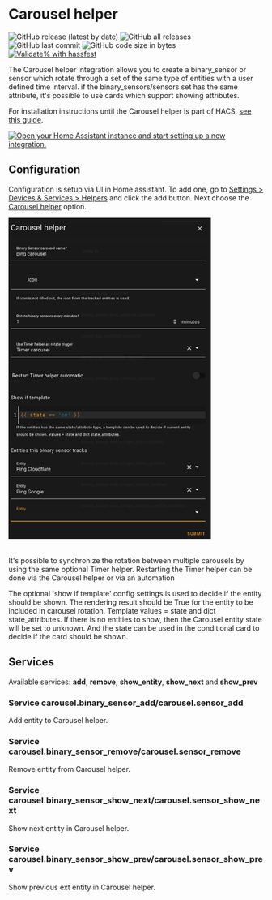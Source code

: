 # Carousel helper

![GitHub release (latest by date)](https://img.shields.io/github/v/release/kgn3400/carousel)
![GitHub all releases](https://img.shields.io/github/downloads/kgn3400/carousel/total)
![GitHub last commit](https://img.shields.io/github/last-commit/kgn3400/carousel)
![GitHub code size in bytes](https://img.shields.io/github/languages/code-size/kgn3400/carousel)
[![Validate% with hassfest](https://github.com/kgn3400/carousel/workflows/Validate%20with%20hassfest/badge.svg)](https://github.com/kgn3400/carousel/actions/workflows/hassfest.yaml)

The Carousel helper integration allows you to create a binary_sensor or sensor which rotate through a set of the same type of entities with a user defined time interval. if the binary_sensors/sensors set has the same attribute, it's possible to use cards which support showing attributes.

For installation instructions until the Carousel helper is part of HACS, [see this guide](https://hacs.xyz/docs/faq/custom_repositories).

[![Open your Home Assistant instance and start setting up a new integration.](https://my.home-assistant.io/badges/config_flow_start.svg)](https://my.home-assistant.io/redirect/config_flow_start/?domain=carousel)

## Configuration

Configuration is setup via UI in Home assistant. To add one, go to [Settings > Devices & Services > Helpers](https://my.home-assistant.io/redirect/helpers) and click the add button. Next choose the [Carousel helper](https://my.home-assistant.io/redirect/config_flow_start?domain=carousel) option.

<!-- <img src="images/config.png" width="400" height="auto" alt="Config"> -->
<img src="https://github.com/kgn3400/carousel/blob/main/images/config.png" width="400" height="auto" alt="Config">
<br/>
<br/>

It's possible to synchronize the rotation between multiple carousels by using the same optional Timer helper. Restarting the Timer helper can be done via the Carousel helper or via an automation

The optional 'show if template' config settings is used to decide if the entity should be shown. The rendering result should be True for the entity to be included in carousel rotation. Template values = state and dict state_attributes.
If there is no entities to show, then the Carousel entity state will be set to unknown. And the state can be used in the conditional card to decide if the card should be shown.

## Services

Available services: __add__, __remove__, __show_entity__, __show_next__ and __show_prev__

### Service carousel.binary_sensor_add/carousel.sensor_add

Add entity to Carousel helper.

### Service carousel.binary_sensor_remove/carousel.sensor_remove

Remove entity from Carousel helper.

### Service carousel.binary_sensor_show_next/carousel.sensor_show_next

Show next entity in Carousel helper.

### Service carousel.binary_sensor_show_prev/carousel.sensor_show_prev

Show previous ext entity in Carousel helper.
